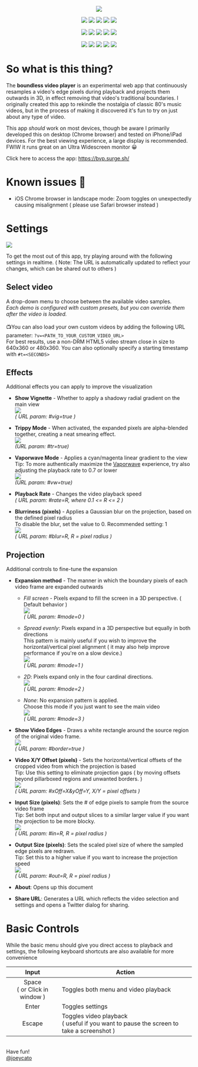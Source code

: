 <p align="center">
<img src="img/bvplogo.png">
</p>

<p align="center">
<a href="./screenshots/d6.png"><img src="img/d6.png"></a>
<a href="./screenshots/d4.png"><img src="img/d4.png"></a>
<a href="./screenshots/d11.png"><img src="img/d11.png"></a>
<a href="./screenshots/d7.png"><img src="img/d7.png"></a>
<a href="./screenshots/d5.png"><img src="img/d5.png"></a>
</p>

<p align="center">
<a href="./screenshots/d8.png"><img src="img/d8.png"></a>
<a href="./screenshots/d10.png"><img src="img/d10.png"></a>
<a href="./screenshots/d12.png"><img src="img/d12.png"></a>
<a href="./screenshots/d17.png"><img src="img/d17.png"></a>
<a href="./screenshots/d18.png"><img src="img/d18.png"></a>
</p>

<p align="center">
<a href="./screenshots/d13.png"><img src="img/d13.png"></a>
<a href="./screenshots/d16.png"><img src="img/d16.png"></a>
<a href="./screenshots/d19.png"><img src="img/d19.png"></a>
<a href="./screenshots/d2.png"><img src="img/d2.png"></a>
<a href="./screenshots/d1.png"><img src="img/d1.png"></a>
</p>

# So what is this thing?

The **boundless video player** is an experimental web app that continuously
resamples a video's edge pixels during playback and projects them outwards in
3D, in effect removing that video's traditional boundaries. I originally created
this app to rekindle the nostalgia of classic 80's music videos, but in the
process of making it discovered it's fun to try on just about any type of video.

This app _should_ work on most devices, though be aware I primarily developed
this on desktop (Chrome browser) and tested on iPhone/iPad devices. For the best
viewing experience, a large display is recommended. FWIW it runs great on an
Ultra Widescreen monitor 😀

Click here to access the app: https://bvp.surge.sh/

# Known issues 🐜

-   iOS Chrome browser in landscape mode: Zoom toggles on unexpectedly causing
    misalignment ( please use Safari browser instead )

# Settings

![](img/settings.png)

To get the most out of this app, try playing around with the following settings
in realtime. ( Note: The URL is automatically updated to reflect your changes,
which can be shared out to others )

## **Select video**

A drop-down menu to choose between the available video samples.<br>_Each demo is
configured with custom presets, but you can override them after the video is
loaded._<br><br>📺You can also load your own custom videos by adding the
following URL parameter: `?v=<PATH_TO_YOUR_CUSTOM_VIDEO_URL>`<br>For best
results, use a non-DRM HTML5 video stream close in size to 640x360 or 480x360. You can
also optionally specify a starting timestamp with `#t=<SECONDS>`

## **Effects**

Additional effects you can apply to improve the visualization

-   **Show Vignette** - Whether to apply a shadowy radial gradient on the main
    view<br>![](img/fx-vig.png)<br>_( URL param: #vig=true )_

-   **Trippy Mode** - When activated, the expanded pixels are alpha-blended
    together, creating a neat smearing effect.<br>![](img/fx-trip.png)<br>_(URL
    param: #tr=true)_

-   **Vaporwave Mode** - Applies a cyan/magenta linear gradient to the
    view<br>Tip: To more authentically maximize the
    [Vaporwave](https://en.wikipedia.org/wiki/Vaporwave) experience, try also
    adjusting the playback rate to 0.7 or lower<br>![](img/fx-vw.png)<br>_(URL
    param: #vw=true)_

-   **Playback Rate** - Changes the video playback speed<br>_( URL param: #rate=R,
    where 0.1 <= R <= 2 )_

-   **Blurriness (pixels)** - Applies a Gaussian blur on the projection, based on
    the defined pixel radius<br>To disable the blur, set the value to 0.
    Recommended setting: 1<br>![](img/fx-blur2.png)<br>_( URL param: #blur=R, R =
    pixel radius )_

## **Projection**

Additional controls to fine-tune the expansion

-   **Expansion method** - The manner in which the boundary pixels of each video
    frame are expanded outwards

    -   _Fill screen_ - Pixels expand to fill the screen in a 3D perspective. (
        Default behavior ) <br>![](img/exp-fill.png)<br>_( URL param: #mode=0 )_

    -   _Spread evenly_: Pixels expand in a 3D perspective but equally in both
        directions<br>This pattern is mainly useful if you wish to improve the
        horizontal/vertical pixel alignment ( it may also help improve performance
        if you're on a slow device.)<br>![](img/exp-spread.png)<br>_( URL param:
        #mode=1 )_

    -   _2D_: Pixels expand only in the four cardinal
        directions.<br>![](img/exp-2d.png)<br>_( URL param: #mode=2 )_

    -   _None_: No expansion pattern is applied.<br>Choose this mode if you just
        want to see the main video<br>![](img/exp-none.png)<br>_( URL param:
        #mode=3 )_

-   **Show Video Edges** - Draws a white rectangle around the source region of the
    original video frame.<br>![](img/tune-border.png)<br>_( URL param:
    #border=true )_

-   **Video X/Y Offset (pixels)** - Sets the horizontal/vertical offsets of the
    cropped video from which the projection is based<br>Tip: Use this setting to
    eliminate projection gaps ( by moving offsets beyond pillarboxed regions and
    unwanted borders. )<br>![](img/tune-offsets.png)<br>_( URL param:
    #xOff=X&yOff=Y, X/Y = pixel offsets )_

-   **Input Size (pixels)**: Sets the # of edge pixels to sample from the source
    video frame<br>Tip: Set both input and output slices to a similar larger value
    if you want the projection to be more blocky.<br>![](img/tune-in.png)<br>_(
    URL param: #in=R, R = pixel radius )_

-   **Output Size (pixels)**: Sets the scaled pixel size of where the sampled edge
    pixels are redrawn.<br>Tip: Set this to a higher value if you want to increase
    the projection speed<br>![](img/tune-out.png)<br>_( URL param: #out=R, R =
    pixel radius )_

-   **About**: Opens up this document
-   **Share URL**: Generates a URL which reflects the video selection and settings and opens a Twitter dialog for sharing.

# Basic Controls

While the basic menu should give you direct access to playback and settings, the
following keyboard shortcuts are also available for more convenience

|            **Input**            | **Action**                                                                                |
| :-----------------------------: | ----------------------------------------------------------------------------------------- |
| Space<br>( or Click in window ) | Toggles both menu and video playback                                                      |
|              Enter              | Toggles settings                                                                          |
|             Escape              | Toggles video playback<br>( useful if you want to pause the screen to take a screenshot ) |

<br>Have fun!<br> [@joeycato](https://twitter.com/joeycato)

